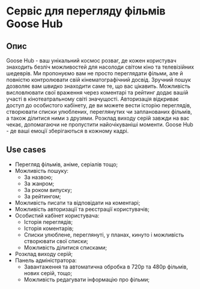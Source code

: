 # Сервіс для перегляду фільмів Goose Hub

## Опис

Goose Hub - ваш унікальний космос розваг, де кожен користувач знаходить безліч можливостей для насолоди світом 
кіно та телевізійних шедеврів. 
Ми пропонуємо вам не просто переглядати фільми, але й повністю контролювати свій кінематографічний досвід. 
Зручний пошук дозволяє вам швидко знаходити саме те, що вас цікавить. 
Можливість висловлювати свої враження через коментарі та рейтинг додає вашій участі в кінотеатральному світі значущості. 
Авторизація відкриває доступ до особистого кабінету, де ви можете вести історію переглядів, створювати списки улюблених, 
переглянутих чи запланованих фільмів, а також ділитися ними з друзями. 
Розклад виходу серій завжди на вас чекає, допомагаючи не пропустити найочікуваніші моменти.
Goose Hub - де ваші емоції зберігаються в кожному кадрі.

## Use cases
- Перегляд фільмів, аніме, серіалів тощо;
- Можливість пошуку:
    - За назвою;
    - За жанром;
    - За роком випуску;
    - За рейтингом;
- Можливість писати та відповідати на коментарі;
- Можливість авторизації та реєстрації користувачів; 
- Особистий кабінет користувача:
    - Історія переглядів;
    - Історія коментарів;
    - Списки улюблене, переглянуті, у планах, кинуто і можливість створювати свої списки;
    - Можливість ділитися списками;
- Розклад виходу серій;
- Панель адміністратора:
    - Завантаження та автоматична обробка в 720p та 480p фільмів, нових серій, тощо;
    - Можливість редагувати інформацію про фільми;
